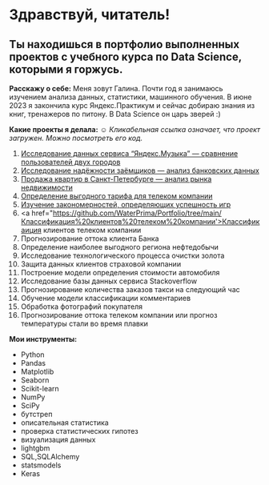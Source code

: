 
# Здравствуй, читатель!
## Ты находишься в портфолио выполненных проектов с учебного курса по Data Science, которыми я горжусь. 

<b>Расскажу о себе:</b>
Меня зовут Галина. Почти год я занимаюсь изучением анализа данных, статистики,  машинного обучения. В июне 2023 я закончила курс Яндекс.Практикум и сейчас добираю знания из книг, тренажеров по питону. В Data Science он царь зверей :) 
  
  
<b>Какие проекты я делала:</b>
☺ *Кликабельная ссылка означает, что проект загружен. Можно посмотреть его код.*
1. <a href="https://github.com/WaterPrima/Portfolio/tree/main/Исследование%20данных%20сервиса%20“Яндекс.Музыка”%20—%20сравнение%20пользователей%20двух%20городов">Исследование данных сервиса “Яндекс.Музыка” — сравнение пользователей двух городов</a>
2. <a href="https://github.com/WaterPrima/Portfolio/tree/main/Исследование%20надёжности%20заёмщиков%20—%20анализ%20банковских%20данных">Исследование надёжности заёмщиков — анализ банковских данных</a>
3. <a href="https://github.com/WaterPrima/Portfolio/tree/main/Анализ%20рынка%20недвижимости.%20%20Продажа%20квартир%20в%20Санкт-Петербугре">Продажа квартир в Санкт-Петербурге — анализ рынка недвижимости</a>
4. <a href="https://github.com/WaterPrima/Portfolio/tree/main/Определение%20выгодного%20тарифа%20для%20телеком%20компании">Определение выгодного тарифа для телеком компании</a>
5. <a href="https://github.com/WaterPrima/Portfolio/tree/main/Изучение%20закономерностей%2C%20определяющих%20успешность%20игр">Изучение закономерностей, определяющих успешность игр</a>
6. <a href="https://github.com/WaterPrima/Portfolio/tree/main/Классификация%20клиентов%20телеком%20компании'>Классификаиция клиентов телеком компании</a>
7. Прогнозирование оттока клиента Банка
8. Определение наиболее выгодного региона нефтедобычи
9. Исследование технологического процесса очистки золота
10. Защита данных клиентов страховой компании
11. Построение модели определения стоимости автомобиля
12. Исследование базы данных сервиса Stackoverflow
13. Прогнозирование количества заказов такси на следующий час
14. Обучение модели классификации комментариев
15. Обработка фотографий покупателя
16. Прогнозирование оттока телеком компании или прогноз температуры стали во время плавки


<b>Мои инструменты:</b>
* Python
* Pandas
* Matplotlib
* Seaborn
* Scikit-learn
* NumPy
* SciPy
* бутстреп
* описательная статистика
* проверка статистических гипотез
* визуализация данных
* lightgbm
* SQL,SQLAlchemy
* statsmodels
* Keras



